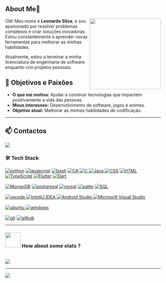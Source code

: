 ## About Me👋
<img align='right' src="https://media.giphy.com/media/M9gbBd9nbDrOTu1Mqx/giphy.gif" width="230">

Olá! Meu nome é **Leonardo Silva**, e sou apaixonado por resolver problemas complexos e criar soluções inovadoras. Estou constantemente a aprender novas ferramentas para melhorar as minhas habilidades.  

Atualmente, estou a terminar a minha licenciatura de engenharia de software enquanto crio projetos pessoais.  

## 🎯 Objetivos e Paixões  
- **O que me motiva:** Ajudar a construir tecnologias que impactem positivamente a vida das pessoas.  
- **Meus interesses:** Desenvolvimento de software, jogos e animes.  
- **Objetivo atual:** Melhorar as minhas habilidades de codificação.

---
## 📫 Contactos 
[![](https://img.shields.io/badge/Gmail-leonardosilva.00009%40gmail.com-red)](mailto:leonardosilva.00009@gmail.com)

<h3>🛠 Tech Stack</h3>
<a href="https://github.com/priyanshumay"><img src="https://img.shields.io/badge/python-FFFF00.svg?style=for-the-badge&logo=python&logoColor=0768a8&labelColor=ffffff" alt="python"></a>
<a href="https://github.com/priyanshumay"><img src="https://img.shields.io/badge/JS-f5f542.svg?style=for-the-badge&logo=javascript&logoColor=f5f542&labelColor=ffffff" alt="javascript"></a>
<a href="https://github.com/priyanshumay"><img src="https://img.shields.io/badge/BASH-4a5057.svg?style=for-the-badge&logo=gnu-bash&logoColor=4a5057&labelColor=ffffff" alt="bash"></a>
<a href="https://github.com/priyanshumay">
  <img src="https://img.shields.io/badge/C%23-9C499C.svg?style=for-the-badge&logo=csharp&logoColor=white&labelColor=68217A" alt="C#">
</a>
<a href="https://github.com/priyanshumay">
  <img src="https://img.shields.io/badge/C-A8B9CC.svg?style=for-the-badge&logo=c&logoColor=A8B9CC&labelColor=ffffff" alt="C">
</a>
<a href="https://github.com/priyanshumay">
  <img src="https://img.shields.io/badge/Java-007396.svg?style=for-the-badge&logo=java&logoColor=007396&labelColor=ffffff" alt="Java">
</a>
<a href="https://developer.mozilla.org/en-US/docs/Web/CSS"><img src="https://img.shields.io/badge/CSS-1572B6.svg?style=for-the-badge&logo=css3&logoColor=white" alt="CSS"></a>
<a href="https://developer.mozilla.org/en-US/docs/Web/HTML"><img src="https://img.shields.io/badge/HTML-E34F26.svg?style=for-the-badge&logo=html5&logoColor=white" alt="HTML"></a>
<a href="https://www.typescriptlang.org/"><img src="https://img.shields.io/badge/TypeScript-3178C6.svg?style=for-the-badge&logo=typescript&logoColor=white" alt="TypeScript"></a>
<a href="https://flutter.dev/"><img src="https://img.shields.io/badge/Flutter-02569B.svg?style=for-the-badge&logo=flutter&logoColor=white" alt="Flutter"></a>
<a href="https://dart.dev/"><img src="https://img.shields.io/badge/Dart-0175C2.svg?style=for-the-badge&logo=dart&logoColor=white" alt="Dart"></a>

<br>

<br>
<a href="https://www.mongodb.com/"><img src="https://img.shields.io/badge/MongoDB-47A248.svg?style=for-the-badge&logo=mongodb&logoColor=white" alt="MongoDB"></a>
<a href="https://github.com/priyanshumay"><img src="https://img.shields.io/badge/postgresql-6566ba.svg?style=for-the-badge&logo=postgresql&logoColor=6566ba&labelColor=ffffff" alt="postgresql"></a>
<a href="https://github.com/priyanshumay"><img src="https://img.shields.io/badge/mysql-3aabe8.svg?style=for-the-badge&logo=mysql&logoColor=3aabe8&labelColor=ffffff" alt="mysql"></a>
<a href="https://github.com/priyanshumay"><img src="https://img.shields.io/badge/sqlite-1daede.svg?style=for-the-badge&logo=sqlite&logoColor=1daede&labelColor=ffffff" alt="sqlite"></a>
<a href="https://github.com/priyanshumay">
  <img src="https://img.shields.io/badge/SQL-CC2927.svg?style=for-the-badge&logo=microsoft-sql-server&logoColor=white&labelColor=white" alt="SQL">
</a>
<br>

<br>
<a href="https://github.com/priyanshumay">
<img src="https://img.shields.io/badge/vscode-blue.svg?style=for-the-badge&logo=visual-studio-code&labelColor=ffffff&logoColor=blue" alt="vscode">
</a>
<a href="https://www.jetbrains.com/idea/">
  <img src="https://img.shields.io/badge/IntelliJ-000000.svg?style=for-the-badge&logo=intellij-idea&logoColor=white&labelColor=blue" alt="IntelliJ IDEA">
</a>
<a href="https://developer.android.com/studio">
  <img src="https://img.shields.io/badge/Android%20Studio-3DDC84.svg?style=for-the-badge&logo=android-studio&logoColor=white&labelColor=green" alt="Android Studio">
</a>
<a href="https://visualstudio.microsoft.com/">
  <img src="https://img.shields.io/badge/Visual%20Studio-5C2D91.svg?style=for-the-badge&logo=visual-studio&logoColor=white&labelColor=purple" alt="Microsoft Visual Studio">
</a>
<br>

<br>
<a href="https://github.com/priyanshumay">
<img src="https://img.shields.io/badge/ubuntu-f7873b.svg?style=for-the-badge&logo=ubuntu&labelColor=ffffff&logoColor=f7873b" alt="ubuntu">
</a>
<a href="https://github.com/priyanshumay"><img src="https://img.shields.io/badge/windows-3795fa.svg?style=for-the-badge&logo=windows&logoColor=3795fa&labelColor=ffffff" alt="windows"></a>
<br>

<br>
<a href="https://github.com/priyanshumay"><img src="https://img.shields.io/badge/git-F05032.svg?style=for-the-badge&logo=git&logoColor=F05032&labelColor=ffffff" alt="git"></a>
<a href="https://github.com/priyanshumay"><img src="https://img.shields.io/badge/github-black.svg?style=for-the-badge&logo=github&logoColor=black&labelColor=ffffff" alt="github"></a>

---

### <img src="https://media.giphy.com/media/VgCDAzcKvsR6OM0uWg/giphy.gif" width="50"> How about some stats ?
<br>
<a href="https://github.com/Daggy1234">
  <img src="https://github-readme-stats.vercel.app/api?username=Leo96s&show_icons=true&hide_border=true" />
</a>

---

<a href="https://github.com/Daggy1234">
  <img src="https://github-readme-stats.vercel.app/api/top-langs/?username=Leo96s&layout=compact" />
</a>





